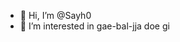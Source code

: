 - 👋 Hi, I’m @Sayh0
- 👀 I’m interested in gae-bal-jja doe gi


<!---
Sayh0/Sayh0 is a ✨ special ✨ repository because its `README.md` (this file) appears on your GitHub profile.
You can click the Preview link to take a look at your changes.
--->
